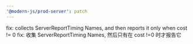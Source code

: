 ```yaml
---
'@modern-js/prod-server': patch
---
```


fix: collects ServerReportTiming Names, and then reports it only when cost != 0
fix: 收集 ServerReportTiming Names, 然后只有在 cost !=0 时才报告它
